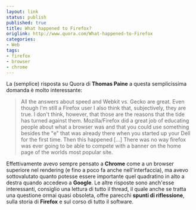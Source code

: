 ```yaml
---
layout: link
status: publish
published: true
title: What happened to Firefox?
origlink: http://www.quora.com/What-happened-to-Firefox
categories:
- Web
tags:
- firefox
- browser
- chrome
---
```


La (semplice) risposta su Quora di **Thomas Paine** a questa semplicissima domanda è molto interessante:

> All the answers about speed and Webkit vs. Gecko are great. Even though I'm still a Firefox user I also think that, subjectively, they are true. I don't think, however, that those are the reasons that the tide has turned against them.  Mozilla/Firefox did a great job of educating people about what a browser was and that you could use something besides the "e" that was already there when you started up your Dell for the first time. Then this happened [...] There was no way firefox was ever going to be able to compete with a banner on the home page of the worlds most popular site. 

Effettivamente avevo sempre pensato a **Chrome** come a un browser superiore nel rendering (e fino a poco fa anche nell'interfaccia), ma avevo sottovalutato quanto potesse essere importante quel quadratino in alto a destra quando accedevo a **Google**. Le altre risposte sono anch'esse interessanti, consiglio una lettura di tutto il thread, il quale anche se tratta una questione ormai quasi obsoleta, offre parecchi **spunti di riflessione**, sulla storia di **Firefox** e sul corso di tutto il software.